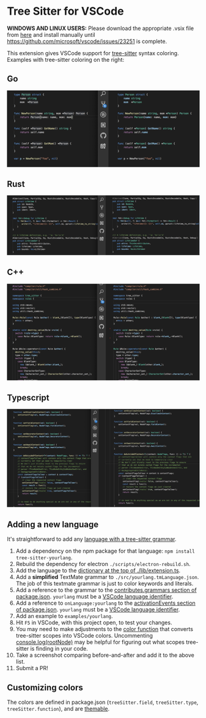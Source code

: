 # Tree Sitter for VSCode

**WINDOWS AND LINUX USERS:** Please download the appropriate .vsix file from [here](https://github.com/georgewfraser/vscode-tree-sitter/releases) and install manually until https://github.com/microsoft/vscode/issues/23251 is complete.

This extension gives VSCode support for [tree-sitter](http://tree-sitter.github.io/tree-sitter/) syntax coloring. Examples with tree-sitter coloring on the right:

## Go

![Go](./screenshots/go.png)

## Rust

![Rust](./screenshots/rust.png)

## C++

![C++](./screenshots/cpp.png)

## Typescript

![Typescript](./screenshots/typescript.png)

## Adding a new language

It's straightforward to add any [language with a tree-sitter grammar](https://tree-sitter.github.io/tree-sitter/).

1. Add a dependency on the npm package for that language: `npm install tree-sitter-yourlang`.
2. Rebuild the dependency for electron `./scripts/electron-rebuild.sh`.
3. Add the language to the [dictionary at the top of ./lib/extension.ts](https://github.com/georgewfraser/vscode-tree-sitter/blob/fb4400b78481845c6a8497d079508d28aea25c19/src/extension.ts#L6).
4. Add a **simplified** TextMate grammar to `./src/yourlang.tmLanguage.json`. The job of this textmate grammar is just to color keywords and literals.
5. Add a reference to the grammar to the [contributes.grammars section of package.json](https://github.com/georgewfraser/vscode-tree-sitter/blob/fb4400b78481845c6a8497d079508d28aea25c19/package.json#L26). `yourlang` must be a [VSCode language identifier](https://code.visualstudio.com/docs/languages/identifiers).
6. Add a reference to `onLanguage:yourlang` to the [activationEvents section of package.json](https://github.com/georgewfraser/vscode-tree-sitter/blob/fb4400b78481845c6a8497d079508d28aea25c19/package.json#L18). `yourlang` must be a [VSCode language identifier](https://code.visualstudio.com/docs/languages/identifiers).
7. Add an example to `examples/yourlang`.
8. Hit `F5` in VSCode, with this project open, to test your changes.
9. You may need to make adjustments to the [color function](https://github.com/georgewfraser/vscode-tree-sitter/blob/fb4400b78481845c6a8497d079508d28aea25c19/src/extension.ts#L135) that converts tree-sitter scopes into VSCode colors. Uncommenting [console.log(rootNode)](https://github.com/georgewfraser/vscode-tree-sitter/blob/fb4400b78481845c6a8497d079508d28aea25c19/src/extension.ts#L123) may be helpful for figuring out what scopes tree-sitter is finding in your code.
10. Take a screenshot comparing before-and-after and add it to the above list.
12. Submit a PR!

## Customizing colors

The colors are defined in package.json (`treeSitter.field`, `treeSitter.type`, `treeSitter.function`), and are [themable](https://code.visualstudio.com/api/extension-guides/color-theme).